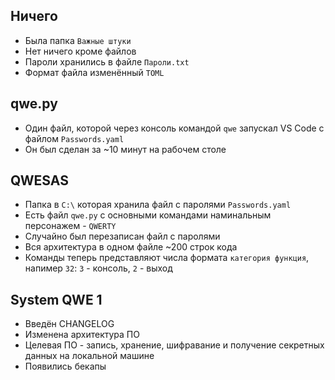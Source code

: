 ## Ничего

- Была папка `Важные штуки`
- Нет ничего кроме файлов
- Пароли хранились в файле `Пароли.txt`
- Формат файла изменённый `TOML`

## qwe.py

- Один файл, которой через консоль командой `qwe` запускал VS Code с файлом `Passwords.yaml`
- Он был сделан за ~10 минут на рабочем столе

## QWESAS

- Папка в `C:\` которая хранила файл с паролями `Passwords.yaml`
- Есть файл `qwe.py` с основными командами наминальным персонажем - `QWERTY`
- Случайно был перезаписан файл с паролями
- Вся архитектура в одном файле ~200 строк кода
- Команды теперь представляют числа формата `категория функция`, напимер `32`: `3` - консоль, `2` - выход

## System QWE 1

- Введён CHANGELOG
- Изменена архитектура ПО
- Целевая ПО - запись, хранение, шифравание и получение секретных данных на локальной машине
- Появились бекапы
